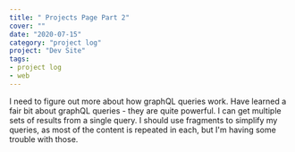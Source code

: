 ```yaml
---
title: " Projects Page Part 2"
cover: ""
date: "2020-07-15"
category: "project log"
project: "Dev Site"
tags:
- project log
- web
---
```

I need to figure out more about how graphQL queries work. 
Have learned a fair bit about graphQL queries - they are quite powerful. I can get multiple sets of results from a single query. I should use fragments to simplify my queries, as most of the content is repeated in each, but I'm having some trouble with those.